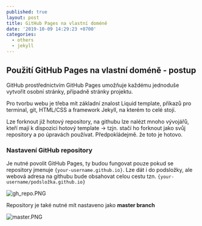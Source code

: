 ```yaml
---
published: true
layout: post
title: GitHub Pages na vlastní doméně
date: '2019-10-09 14:29:23 +0700'
categories:
  - others
  - jekyll
---
```

## Použití GitHub Pages na vlastní doméně - postup
			
GitHub prostřednictvím GitHub Pages umožňuje každému jednoduše vytvořit osobní stránky, případně stránky projektu. 

Pro tvorbu webu je třeba mít základní znalost Liquid template, příkazů pro terminal, git, HTML/CSS a framework Jekyll, na kterém to celé stojí.

Lze forknout již hotový repository, na githubu lze nalézt mnoho vývojářů, kteří mají k dispozici hotový template -> tzjn. stačí ho forknout jako svůj repository a po úpravách používat. Předpokládejmě. že toto je hotovo.

### Nastavení GitHub repository
			
Je nutné povolit GitHub Pages, ty budou fungovat pouze pokud se repository jmenuje  `{your-username.github.io}`. Lze dát i do podsložky, ale webová adresa na githubu bude obsahovat celou cestu tzn. `{your-username/podsložka.github.io}`			


![gh_repo.PNG](https://raw.githubusercontent.com/zdenolab/zdenolab.github.io/master/static/img/_posts/gh_repo.PNG "repository")


Repository je také nutné mít nastaveno jako **master branch**


![master.PNG](https://raw.githubusercontent.com/zdenolab/zdenolab.github.io/master/static/img/_posts/master.PNG "master_branch")
